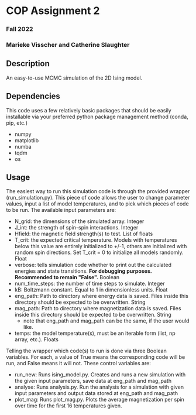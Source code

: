 # COP Assignment 2
### Fall 2022
### Marieke Visscher and Catherine Slaughter

## Description

An easy-to-use MCMC simulation of the 2D Ising model.

## Dependencies

This code uses a few relatively basic packages that should be easily installable via your preferred python package management method (conda, pip, etc.)
- numpy
- matplotlib
- numba 
- tqdm
- os

## Usage

The easiest way to run this simulation code is through the provided wrapper (run_simulation.py). This piece of code allows the user to change parameter values, input a list of model temperatures, and to pick which pieces of code to be run. The available input parameters are:
- N_grid: the dimensions of the simulated array. Integer
- J_int: the strength of spin-spin interactions. Integer
- Hfield: the magnetic field strength(s) to test. List of floats
- T_crit: the expected critical temperature. Models with temperatures below this value are entirely initialized to +/-1, others are initialized with random spin directions. Set T_crit = 0 to initialize all models randomly. Float
- verbose: tells simulation code whether to print out the calculated energies and state transitions. **For debugging purposes. Recommended to remain "False".** Boolean
- num_time_steps: the number of time steps to simulate. Integer
- kB: Boltzmann constant. Equal to 1 in dimensionless units. Float
- eng_path: Path to directory where energy data is saved. Files inside this directory should be expected to be overwritten. String
- mag_path: Path to directory where magnetization data is saved. Files inside this directory should be expected to be overwritten. String
	- note that eng_path and mag_path can be the same, if the user would like.
- temps: the model temperature(s), must be an iterable form (list, np array, etc.). Floats

Telling the wrapper which code(s) to run is done via three Boolean variables. For each, a value of True means the corresponding code will be run, and False means it will not. These control variables are:

- run_new: Runs ising_model.py. Creates and runs a new simulation with the given input parameters, save data at eng_path and mag_path
- analyse: Runs analysis.py. Run the analysis for a simulation with given input parameters and output data stored at eng_path and mag_path
- plot_mag: Runs plot_mag.py. Plots the average magnetization per spin over time for the first 16 temperatures given.
